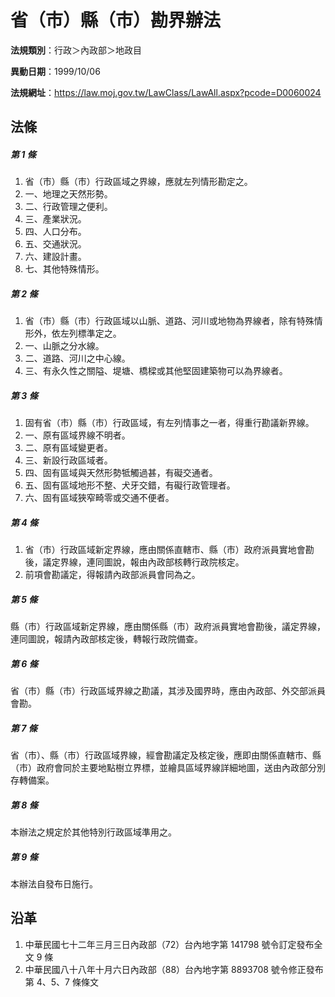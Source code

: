 # 省（市）縣（市）勘界辦法




**法規類別**：行政＞內政部＞地政目

**異動日期**：1999/10/06  

**法規網址**：https://law.moj.gov.tw/LawClass/LawAll.aspx?pcode=D0060024



## 法條
##### 第 1 條
1. 省（市）縣（市）行政區域之界線，應就左列情形勘定之。
1. 一、地理之天然形勢。
1. 二、行政管理之便利。
1. 三、產業狀況。
1. 四、人口分布。
1. 五、交通狀況。
1. 六、建設計畫。
1. 七、其他特殊情形。

##### 第 2 條
1. 省（市）縣（市）行政區域以山脈、道路、河川或地物為界線者，除有特殊情形外，依左列標準定之。
1. 一、山脈之分水線。
1. 二、道路、河川之中心線。
1. 三、有永久性之關隘、堤塘、橋樑或其他堅固建築物可以為界線者。

##### 第 3 條
1. 固有省（市）縣（市）行政區域，有左列情事之一者，得重行勘議新界線。
1. 一、原有區域界線不明者。
1. 二、原有區域變更者。
1. 三、新設行政區域者。
1. 四、固有區域與天然形勢牴觸過甚，有礙交通者。
1. 五、固有區域地形不整、犬牙交錯，有礙行政管理者。
1. 六、固有區域狹窄畸零或交通不便者。

##### 第 4 條
1. 省（市）行政區域新定界線，應由關係直轄市、縣（市）政府派員實地會勘後，議定界線，連同圖說，報由內政部核轉行政院核定。
1. 前項會勘議定，得報請內政部派員會同為之。

##### 第 5 條
縣（市）行政區域新定界線，應由關係縣（市）政府派員實地會勘後，議定界線，連同圖說，報請內政部核定後，轉報行政院備查。

##### 第 6 條
省（市）縣（市）行政區域界線之勘議，其涉及國界時，應由內政部、外交部派員會勘。

##### 第 7 條
省（市）、縣（市）行政區域界線，經會勘議定及核定後，應即由關係直轄市、縣（市）政府會同於主要地點樹立界標，並繪具區域界線詳細地圖，送由內政部分別存轉備案。

##### 第 8 條
本辦法之規定於其他特別行政區域準用之。

##### 第 9 條
本辦法自發布日施行。

## 沿革
1. 中華民國七十二年三月三日內政部（72）台內地字第 141798 號令訂定發布全文 9  條
1. 中華民國八十八年十月六日內政部（88）台內地字第 8893708  號令修正發布第 4、5、7  條條文
